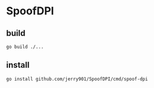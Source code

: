 # SpoofDPI

## build
`go build ./...`

## install
`go install github.com/jerry901/SpoofDPI/cmd/spoof-dpi`
